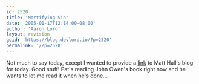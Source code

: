 ```yaml
---
id: 2520
title: 'Mortifying Sin'
date: '2005-01-17T12:14:00-08:00'
author: 'Aaron Lord'
layout: revision
guid: 'https://blog.devlord.io/?p=2520'
permalink: '/?p=2520'
---
```


Not much to say today, except I wanted to provide a <a href="http://matthewhall.net/index.php?p=488" target="_blank" rel="noopener">link</a> to Matt Hall's blog for today.  Good stuff!  Pat's reading John Owen's book right now and he wants to let me read it when he's done...<div class="blogger-post-footer"></div>